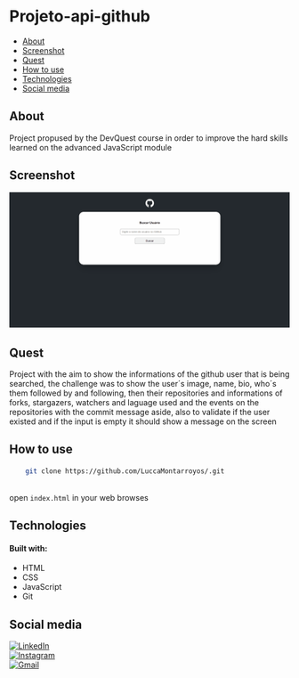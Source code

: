 # Projeto-api-github
<ul>
    <li><a href="#About">About</a></li>
    <li><a href="#Screenshot">Screenshot</a></li>
    <li><a href="#Quest">Quest</a></li>
    <li><a href="#How to use">How to use</a></li>
    <li><a href="#Technologies">Technologies</a></li>
    <li><a href="#Social media">Social media</a></li>
</ul>


## About

Project propused by the DevQuest course in order to improve the hard skills learned on the advanced JavaScript module 

## Screenshot

<img src="Projeto da api do github.gif">


## Quest
Project with the aim to show the informations of  the github user that is being searched, the challenge was to show the user´s image, name, bio, who´s them followed by and following, then their repositories and informations of forks, stargazers, watchers and laguage used and the events on the repositories with the commit message aside, also to validate if the user existed and if the input is empty it should show a message on the screen  

## How to use

```sh
    git clone https://github.com/LuccaMontarroyos/.git 
 
```
open `index.html` in your web browses

## Technologies
#### Built with:
- HTML
- CSS
- JavaScript
- Git

## Social media
[![LinkedIn](https://img.shields.io/badge/LinkedIn-0077B5?style=for-the-badge&logo=linkedin&logoColor=white)](https://www.linkedin.com/in/lucca-barros-7379b3294/)  
[![Instagram](https://img.shields.io/badge/-Instagram-%23E4405F?style=for-the-badge&logo=instagram&logoColor=white)](https://www.instagram.com/lucca_barros03/)  
[![Gmail](https://img.shields.io/badge/Gmail-D14836?style=for-the-badge&logo=gmail&logoColor=white)](mailto:luccabarros2003@gmail.com)